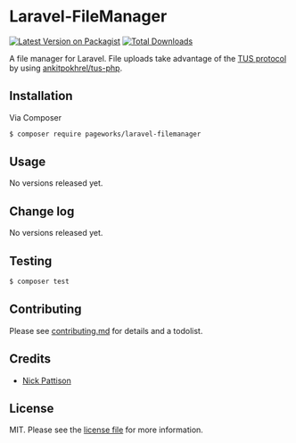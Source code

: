 # Laravel-FileManager

[![Latest Version on Packagist][ico-version]][link-packagist]
[![Total Downloads][ico-downloads]][link-downloads]

A file manager for Laravel. File uploads take advantage of the [TUS protocol][link-tus] by using [ankitpokhrel/tus-php][link-tusphp].

## Installation

Via Composer

``` bash
$ composer require pageworks/laravel-filemanager
```

## Usage

No versions released yet.

## Change log

No versions released yet.

## Testing

``` bash
$ composer test
```

## Contributing

Please see [contributing.md](contributing.md) for details and a todolist.

## Credits

- [Nick Pattison][link-author]

## License

MIT. Please see the [license file](license.md) for more information.

[ico-version]: https://img.shields.io/packagist/v/pageworks/laravel-filemanager.svg?style=flat-square
[ico-downloads]: https://img.shields.io/packagist/dt/pageworks/laravel-filemanager.svg?style=flat-square

[link-packagist]: https://packagist.org/packages/pageworks/laravel-filemanager
[link-downloads]: https://packagist.org/packages/pageworks/laravel-filemanager
[link-author]: https://github.com/pageworks
[link-tus]: https://tus.io/
[link-tusphp]: https://github.com/ankitpokhrel/tus-php
